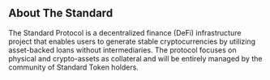 ## About The Standard

The Standard Protocol is a decentralized finance (DeFi) infrastructure project that enables users to generate stable cryptocurrencies by utilizing asset-backed loans without intermediaries. The protocol focuses on physical and crypto-assets as collateral and will be entirely managed by the community of Standard Token holders.

